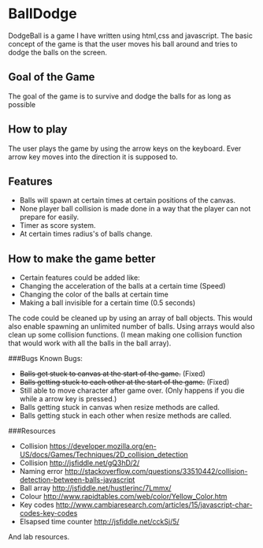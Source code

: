 # BallDodge
DodgeBall is a game I have written using html,css and javascript.
The basic concept of the game is that the user moves his ball around and
tries to dodge the balls on the screen.

## Goal of the Game
The goal of the game is to survive and dodge the balls for as long as possible

## How to play
The user plays the game by using the arrow keys on the keyboard.
Ever arrow key moves into the direction it is supposed to.

## Features
* Balls will spawn at certain times at certain positions of the canvas.
* None player ball collision is made done in a way that the player can not prepare for easily.
* Timer as score system.
* At certain times radius's of balls change.

## How to make the game better
* Certain features could be added like: 
* Changing the acceleration of the balls at a certain time (Speed)
* Changing the color of the balls at certain time
* Making a ball invisible for a certain time (0.5 seconds) 

The code could be cleaned up by using an array of ball objects.
This would also enable spawning an unlimited number of balls.
Using arrays would also clean up some collision functions. 
(I mean making one collision function that would work with all the balls in the 
ball array).

###Bugs
Known Bugs:
* ~~Balls get stuck to canvas at the start of the game.~~
    (Fixed)
* ~~Balls getting stuck to each other at the start of the game.~~
    (Fixed)
* Still able to move character after game over. 
    (Only happens if you die while a arrow key is pressed.)
* Balls getting stuck in canvas when resize methods are called.
* Balls getting stuck in each other when resize methods are called.

###Resources
* Collision
https://developer.mozilla.org/en-US/docs/Games/Techniques/2D_collision_detection
* Collision
http://jsfiddle.net/gQ3hD/2/
* Naming error
http://stackoverflow.com/questions/33510442/collision-detection-between-balls-javascript
* Ball array
http://jsfiddle.net/hustlerinc/7Lmmx/
* Colour
http://www.rapidtables.com/web/color/Yellow_Color.htm
* Key codes
http://www.cambiaresearch.com/articles/15/javascript-char-codes-key-codes
* Elsapsed time counter
http://jsfiddle.net/cckSj/5/

And lab resources.

